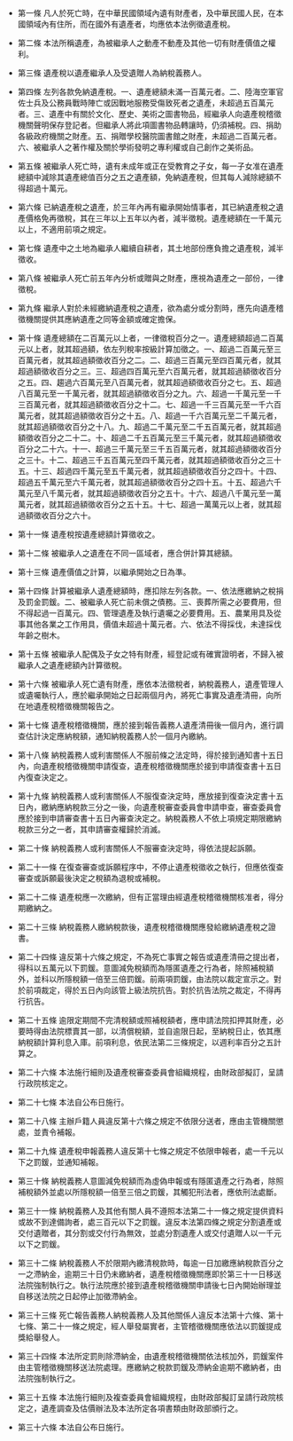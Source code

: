 * 第一條 凡人於死亡時，在中華民國領域內遺有財產者，及中華民國人民，在本國領域內有住所，而在國外有遺產者，均應依本法例徵遺產稅。

* 第二條 本法所稱遺產，為被繼承人之動產不動產及其他一切有財產價值之權利。

* 第三條 遺產稅以遺產繼承人及受遺贈人為納稅義務人。

* 第四條 左列各款免納遺產稅。一、遺產總額未滿一百萬元者。二、陸海空軍官佐士兵及公務員戰時陣亡或因戰地服務受傷致死者之遺產，未超過五百萬元者。三、遺產中有關於文化、歷史、美術之圖書物品，經繼承人向遺產稅稽徵機關聲明保存登記者。但繼承人將此項圖書物品轉讓時，仍須補稅。四、捐助各級政府機關之財產。五、捐贈學校醫院圖書館之財產，未超過二百萬元者。六、被繼承人之著作權及關於學術發明之專利權或自己創作之美術品。

* 第五條 被繼承人死亡時，遺有未成年或正在受教育之子女，每一子女准在遺產總額中減除其遺產總值百分之五之遺產額，免納遺產稅，但其每人減除總額不得超過十萬元。

* 第六條 已納遺產稅之遺產，於三年內再有繼承開始情事者，其已納遺產稅之遺產價格免再徵稅，其在三年以上五年以內者，減半徵稅。遺產總額在一千萬元以上，不適用前項之規定。

* 第七條 遺產中之土地為繼承人繼續自耕者，其土地部份應負擔之遺產稅，減半徵收。

* 第八條 被繼承人死亡前五年內分析或贈與之財產，應視為遺產之一部份，一律徵稅。

* 第九條 繼承人對於未經繳納遺產稅之遺產，欲為處分或分割時，應先向遺產稽徵機關提供其應納遺產之同等金額或確定擔保。

* 第十條 遺產總額在二百萬元以上者，一律徵稅百分之一。遺產總額超過二百萬元以上者，就其超過額，依左列稅率按級計算加徵之。一、超過二百萬元至三百萬元者，就其超過額徵收百分之二。二、超過三百萬元至四百萬元者，就其超過額徵收百分之三。三、超過四百萬元至六百萬元者，就其超過額徵收百分之五。四、趨過六百萬元至八百萬元者，就其超過額徵收百分之七。五、超過八百萬元至一千萬元者，就其超過額徵收百分之九。六、超過一千萬元至一千三百萬元者，就其超過額徵收百分之十二。七、超過一千三百萬元至一千六百萬元者，就其超過額徵收百分之十五。八、超過一千六百萬元至二千萬元者，就其超過額徵收百分之十八。九、超過二千萬元至二千五百萬元者，就其超過額徵收百分之二十二。十、超過二千五百萬元至三千萬元者，就其超過額徵收百分之二十六。十一、超過三千萬元至三千五百萬元者，就其超過額徵收百分之三十。十二、超過三千五百萬元至四千萬元者，就其超過額徵收百分之三十五。十三、超過四千萬元至五千萬元者，就其超過額徵收百分之四十。十四、超過五千萬元至六千萬元者，就其超過額徵收百分之四十五。十五、超過六千萬元至八千萬元者，就其超過額徵收百分之五十。十六、超過八千萬元至一萬萬元者，就其超過額徵收百分之五十五。十七、超過一萬萬元以上者，就其超過額徵收百分之六十。

* 第十一條 遺產稅按遺產總額計算徵收之。

* 第十二條 被繼承人之遺產在不同一區域者，應合併計算其總額。

* 第十三條 遺產價值之計算，以繼承開始之日為準。

* 第十四條 計算被繼承人遺產總額時，應扣除左列各款。一、依法應繳納之稅捐及罰金罰鍰。二、被繼承人死亡前未償之債務。三、喪葬所需之必要費用，但不得起過一百萬元。四、管理遺產及執行遺囑之必要費用。五、農業用具及從事其他各業之工作用具，價值未超過十萬元者。六、依法不得採伐，未達採伐年齡之樹木。

* 第十五條 被繼承人配偶及子女之特有財產，經登記或有確實證明者，不歸入被繼承人之遺產總額內計算徵稅。

* 第十六條 被繼承人死亡遺有財產，應依本法徵稅者，納稅義務人，遺產管理人或遺囑執行人，應於繼承開始之日起兩個月內，將死亡事實及遺產清冊，向所在地遺產稅稽徵機關報告之。

* 第十七條 遺產稅稽徵機關，應於接到報告義務人遺產清冊後一個月內，進行調查估計決定應納稅額，通知納稅義務人於一個月內繳納。

* 第十八條 納稅義務人或利害關係人不服前條之法定時，得於接到通知書十五日內，向遺產稅稽徵機關申請復查，遺產稅稽徵機關應於接到申請復查書十五日內復查決定之。

* 第十九條 納稅義務人或利害關係人不服復查決定時，應放接到復查決定書十五日內，繳納應納稅款三分之一後，向遺產稅審查委員會申請申查，審查委員會應於接到申請審查書十五日內審查決定之。納稅義務人不依上項規定期限繳納稅款三分之一者，其申請審查權歸於消滅。

* 第二十條 納稅義務人或利害關係人不服審查決定時，得依法提起訴願。

* 第二十一條 在復查審查或訴願程序中，不停止遺產稅徵收之執行，但應依復查審查或訴願最後決定之稅額為退稅或補稅。

* 第二十二條 遺產稅應一次繳納，但有正當理由經遺產稅稽徵機關核准者，得分期繳納之。

* 第二十三條 納稅義務人繳納稅款後，遺產稅稽徵機關應發給繳納遺產稅之證書。

* 第二十四條 違反第十六條之規定，不為死亡事實之報告或遺產清冊之提出者，得科以五萬元以下罰鍰。意圖減免稅額而為隱匿遺產之行為者，除照補稅額外，並科以所隱稅額一倍至三倍罰鍰。前兩項罰鍰，由法院以裁定宣示之。對於前項裁定，得於五日內向該管上級法院抗告。對於抗告法院之裁定，不得再行抗告。

* 第二十五條 逾限定期間不完清稅額或照補稅額者，應申請法院扣押其財產，必要時得由法院標賣其一部，以清償稅額，並自逾限日起，至納稅日止，依其應納稅額計算利息入庫。前項利息，依民法第二三條規定，以週利率百分之五計算之。

* 第二十六條 本法施行細則及遺產稅審查委員會組織規程，由財政部擬訂，呈請行政院核定之。

* 第二十七條 本法自公布日施行。

* 第二十八條 主辦戶籍人員違反第十六條之規定不依限分送者，應由主管機關懲處，並責令補報。

* 第二十九條 遺產稅申報義務人違反第十七條之規定不依限申報者，處一千元以下之罰鍰，並通知補報。

* 第三十條 納稅義務人意圖減免稅額而為虛偽申報或有隱匿遺產之行為者，除照補稅額外並處以所隱稅額一倍至三倍之罰鍰，其觸犯刑法者，應依刑法處斷。

* 第三十一條 納稅義務人及其他有關人員不遵照本法第二十一條之規定提供資料或故不到達備詢者，處三百元以下之罰鍰。違反本法第四條之規定分割遺產或交付遺贈者，其分割或交付行為無效，並處分割遺產人或交付遺贈人以一千元以下之罰鍰。

* 第三十二條 納稅義務人不於限期內繳清稅款時，每逾一日加繳應納稅款百分之一之滯納金，逾期三十日仍未繳納者，遺產稅稽徵機關應即於第三十一日移送法院強制執行之。執行法院應於接到遺產稅稽徵機關申請後七日內開始辦理並自移送法院之日起停止加徵滯納金。

* 第三十三條 死亡報告義務人納稅義務人及其他關係人違反本法第十六條、第十七條、第二十一條之規定，經人舉發屬實者，主管稽徵機關應依法以罰鍰提成獎給舉發人。

* 第三十四條 本法所定罰則除滯納金，由遺產稅稽徵機關依法核加外，罰鍰案件由主管稽徵機關移送法院處理。應繳納之稅款罰鍰及滯納金逾期不繳納者，由法院強制執行之。

* 第三十五條 本法施行細則及複查委員會組織規程，由財政部擬訂呈請行政院核定之，遺產調查及估價辦法及本法所定各項書類由財政部頒行之。

* 第三十六條 本法自公布日施行。

